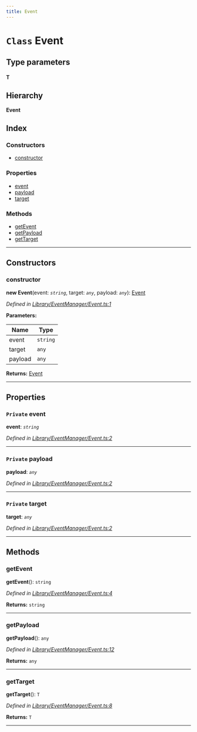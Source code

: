 ```yaml
---
title: Event
---
```


# `Class` Event

## Type parameters
#### T 
## Hierarchy

**Event**

## Index

### Constructors

* [constructor](event#constructor)

### Properties

* [event](event#event-1)
* [payload](event#payload)
* [target](event#target)

### Methods

* [getEvent](event#getevent)
* [getPayload](event#getpayload)
* [getTarget](event#gettarget)

---

## Constructors

<a id="constructor"></a>

###  constructor

**new Event**(event: *`string`*, target: *`any`*, payload: *`any`*): [Event](event)

*Defined in [Library/EventManager/Event.ts:1](https://github.com/SpoonX/stix/blob/55983b2/src/Library/EventManager/Event.ts#L1)*

**Parameters:**

| Name | Type |
| ------ | ------ |
| event | `string` |
| target | `any` |
| payload | `any` |

**Returns:** [Event](event)

___

## Properties

<a id="event-1"></a>

### `Private` event

**event**: *`string`*

*Defined in [Library/EventManager/Event.ts:2](https://github.com/SpoonX/stix/blob/55983b2/src/Library/EventManager/Event.ts#L2)*

___
<a id="payload"></a>

### `Private` payload

**payload**: *`any`*

*Defined in [Library/EventManager/Event.ts:2](https://github.com/SpoonX/stix/blob/55983b2/src/Library/EventManager/Event.ts#L2)*

___
<a id="target"></a>

### `Private` target

**target**: *`any`*

*Defined in [Library/EventManager/Event.ts:2](https://github.com/SpoonX/stix/blob/55983b2/src/Library/EventManager/Event.ts#L2)*

___

## Methods

<a id="getevent"></a>

###  getEvent

**getEvent**(): `string`

*Defined in [Library/EventManager/Event.ts:4](https://github.com/SpoonX/stix/blob/55983b2/src/Library/EventManager/Event.ts#L4)*

**Returns:** `string`

___
<a id="getpayload"></a>

###  getPayload

**getPayload**(): `any`

*Defined in [Library/EventManager/Event.ts:12](https://github.com/SpoonX/stix/blob/55983b2/src/Library/EventManager/Event.ts#L12)*

**Returns:** `any`

___
<a id="gettarget"></a>

###  getTarget

**getTarget**(): `T`

*Defined in [Library/EventManager/Event.ts:8](https://github.com/SpoonX/stix/blob/55983b2/src/Library/EventManager/Event.ts#L8)*

**Returns:** `T`

___

